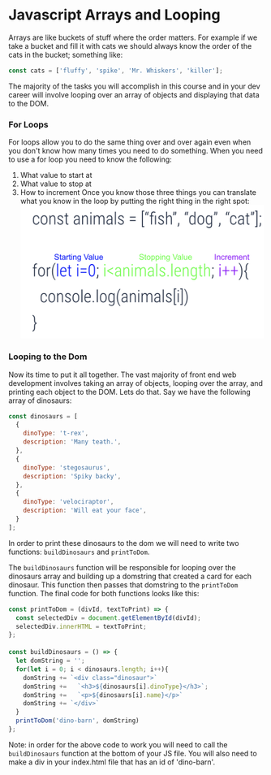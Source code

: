 # Javascript Arrays and Looping
Arrays are like buckets of stuff where the order matters.  For example if we take a bucket and fill it with cats we should always know the order of the cats in the bucket;  something like:
```js
const cats = ['fluffy', 'spike', 'Mr. Whiskers', 'killer'];
```
The majority of the tasks you will accomplish in this course and in your dev career will involve looping over an array of objects and displaying that data to the DOM.

### For Loops
For loops allow you to do the same thing over and over again even when you don't know how many times you need to do something.  When you need to use a for loop you need to know the following:
1.  What value to start at
1. What value to stop at
1. How to increment
Once you know those three things you can translate what you know in the loop by putting the right thing in the right spot:
![for loop](../images/for.png)


### Looping to the Dom
Now its time to put it all together.  The vast majority of front end web development involves taking an array of objects, looping over the array, and printing each object to the DOM.  Lets do that.  Say we have the following array of dinosaurs:
```js
const dinosaurs = [
  {
    dinoType: 't-rex',
    description: 'Many teath.',
  },
  {
    dinoType: 'stegosaurus',
    description: 'Spiky backy',
  },
  {
    dinoType: 'velociraptor',
    description: 'Will eat your face',
  }
];
```

In order to print these dinosaurs to the dom we will need to write two functions: `buildDinosaurs` and `printToDom`.

The `buildDinosaurs` function will be responsible for looping over the dinosaurs array and building up a domstring that created a card for each dinosaur.  This function then passes that domstring to the `printToDom` function.  The final code for both functions looks like this:
```js
const printToDom = (divId, textToPrint) => {
  const selectedDiv = document.getElementById(divId);
  selectedDiv.innerHTML = textToPrint;
};

const buildDinosaurs = () => {
  let domString = '';
  for(let i = 0; i < dinosaurs.length; i++){
    domString += `<div class="dinosaur">`
    domString +=   `<h3>${dinosaurs[i].dinoType}</h3>`;
    domString +=   `<p>${dinosaurs[i].name}</p>`
    domString += `</div>`
  }
  printToDom('dino-barn', domString)
};
```

Note: in order for the above code to work you will need to call the `buildDinosaurs` function at the bottom of your JS file.  You will also need to make a div in your index.html file that has an id of 'dino-barn'.